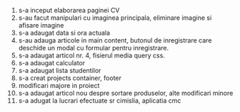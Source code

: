 1. s-a inceput elaborarea paginei CV
2. s-au facut manipulari cu imaginea principala, eliminare imagine si afisare imagine
3. s-a adaugat data si ora actuala
4. s-au adauga articole in main content, butonul de inregistrare care deschide un modal cu formular pentru inregistrare.
5. s-a adaugat articol nr. 4, fisierul media query css.
6. s-a adaugat calculator
7. s-a adaugat lista studentilor
8. s-a creat projects container, footer
9. modificari majore in proiect
10. s-a adaugat articol nou despre sortare produselor, alte modificari minore
11. s-a adugat la lucrari efectuate sr cimislia, aplicatia cmc